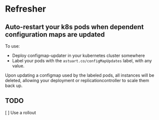 # Refresher
## Auto-restart your k8s pods when dependent configuration maps are updated

To use:

- Deploy configmap-updater in your kubernetes cluster somewhere
- Label your pods with the `astuart.co/configMapUpdates` label, with any value.

Upon updating a configmap used by the labeled pods, all instances will be
deleted, allowing your deployment or replicationcontroller to scale them back
up.

## TODO

[ ] Use a rollout
